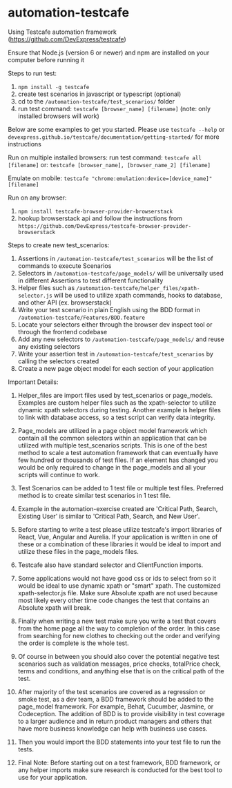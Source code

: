 # automation-testcafe
Using Testcafe automation framework (https://github.com/DevExpress/testcafe)

Ensure that Node.js (version 6 or newer) and npm are installed on your computer before running it

Steps to run test:

1) `npm install -g testcafe`
2) create test scenarios in javascript or typescript (optional)
3) cd to the `/automation-testcafe/test_scenarios/` folder
4) run test command: `testcafe [browser_name] [filename]` (note: only installed browsers will work)

Below are some examples to get you started.  Please use `testcafe --help` or `devexpress.github.io/testcafe/documentation/getting-started/` for more instructions

Run on multiple installed browsers:
run test command: `testcafe all [filename]`
or: `testcafe [browser_name], [browser_name_2] [filename]`

Emulate on mobile:
`testcafe "chrome:emulation:device=[device_name]" [filename]`

Run on any browser:
1) `npm install testcafe-browser-provider-browserstack`
2) hookup browserstack api and follow the instructions from `https://github.com/DevExpress/testcafe-browser-provider-browserstack`


Steps to create new test_scenarios:

1) Assertions in `/automation-testcafe/test_scenarios` will be the list of commands to execute Scenarios
2) Selectors in `/automation-testcafe/page_models/` will be universally used in different Assertions to test different functionality
3) Helper files such as `/automation-testcafe/helper_files/xpath-selector.js` will be used to utilize xpath commands, hooks to database, and other API (ex. browserstack)
4) Write your test scenario in plain English using the BDD format in `/automation-testcafe/Features/BDD.feature`
5) Locate your selectors either through the browser dev inspect tool or through the frontend codebase
6) Add any new selectors to `/automation-testcafe/page_models/` and reuse any existing selectors
7) Write your assertion test in `/automation-testcafe/test_scenarios` by calling the selectors created
8) Create a new page object model for each section of your application



Important Details:

1) Helper_files are import files used by test_scenarios or page_models.  Examples are custom helper files such as the xpath-selector to utilize dynamic xpath selectors during testing.  Another example is helper files to link with database access, so a test script can verify data integrity.

2) Page_models are utilized in a page object model framework which contain all the common selectors within an application that can be utilized with multiple test_scenarios scripts.  This is one of the best method to scale a test automation framework that can eventually have few hundred or thousands of test files.  If an element has changed you would be only required to change in the page_models and all your scripts will continue to work.

3) Test Scenarios can be added to 1 test file or multiple test files. Preferred method is to create similar test scenarios in 1 test file.

4) Example in the automation-exercise created are  'Critical Path, Search, Existing User' is similar to 'Critical Path, Search, and New User'.

5) Before starting to write a test please utilize testcafe's import libraries of React, Vue, Angular and Aurelia.  If your application is written in one of these or a combination of these libraries it would be ideal to import and utilize these files in the page_models files.

6) Testcafe also have standard selector and ClientFunction imports.

7) Some applications would not have good css or ids to select from so it would be ideal to use dynamic xpath or "smart" xpath.  The customized xpath-selector.js file.  Make sure Absolute xpath are not used because most likely every other time code changes the test that contains an Absolute xpath will break.

8) Finally when writing a new test make sure you write a test that covers from the home page all the way to completion of the order.  In this case from searching for new clothes to checking out the order and verifying the order is complete is the whole test.

9) Of course in between you should also cover the potential negative test scenarios such as validation messages, price checks, totalPrice check, terms and conditions, and anything else that is on the critical path of the test.

10) After majority of the test scenarios are covered as a regression or smoke test, as a dev team, a BDD framework should be added to the page_model framework.  For example, Behat, Cucumber, Jasmine, or Codeception.  The addition of BDD is to provide visibility in test coverage to a larger audience and in return product managers and others that have more business knowledge can help with business use cases.

11) Then you would import the BDD statements into your test file to run the tests.

12) Final Note: Before starting out on a test framework, BDD framework, or any helper imports make sure research is conducted for the best tool to use for your application.
